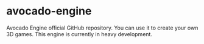 # avocado-engine
Avocado Engine official GitHub repository. You can use it to create your own 3D games. This engine is currently in heavy development. 
